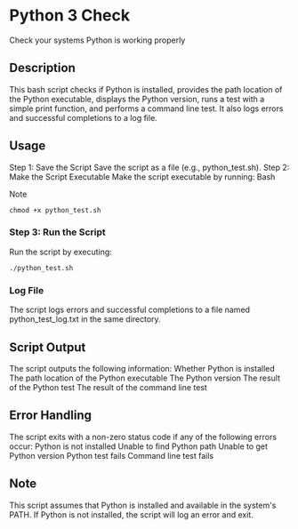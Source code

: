 # Python 3 Check
Check your systems Python is working properly

## Description
This bash script checks if Python is installed, provides the path location of the Python executable, displays the Python version, runs a test with a simple print function, and performs a command line test. It also logs errors and successful completions to a log file.
## Usage
Step 1: Save the Script
Save the script as a file (e.g., python_test.sh).
Step 2: Make the Script Executable
Make the script executable by running:
Bash
> [!NOTE]
```
chmod +x python_test.sh
```
### Step 3: Run the Script
Run the script by executing:
```
./python_test.sh
```
### Log File
The script logs errors and successful completions to a file named python_test_log.txt in the same directory.
## Script Output
The script outputs the following information:
Whether Python is installed
The path location of the Python executable
The Python version
The result of the Python test
The result of the command line test
## Error Handling
The script exits with a non-zero status code if any of the following errors occur:
Python is not installed
Unable to find Python path
Unable to get Python version
Python test fails
Command line test fails
## Note
This script assumes that Python is installed and available in the system's PATH. If Python is not installed, the script will log an error and exit.
